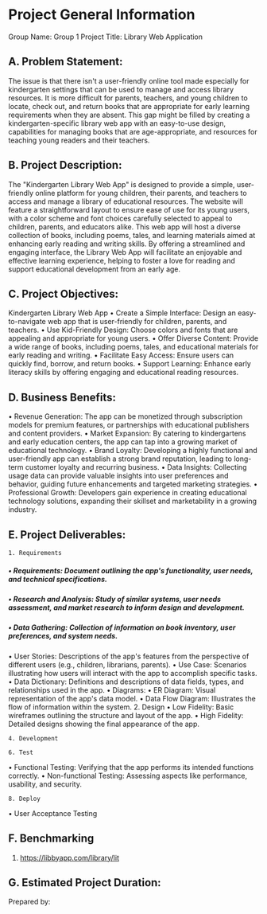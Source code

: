 # Project General Information

Group Name: Group 1
Project Title: Library Web Application

## A. Problem Statement:
The issue is that there isn't a user-friendly online tool made especially for kindergarten settings that can be used to manage and access library resources. It is more difficult for parents, teachers, and young children to locate, check out, and return books that are appropriate for early learning requirements when they are absent. This gap might be filled by creating a kindergarten-specific library web app with an easy-to-use design, capabilities for managing books that are age-appropriate, and resources for teaching young readers and their teachers.

## B. Project Description:
The "Kindergarten Library Web App" is designed to provide a simple, user-friendly online platform for young children, their parents, and teachers to access and manage a library of educational resources. The website will feature a straightforward layout to ensure ease of use for its young users, with a color scheme and font choices carefully selected to appeal to children, parents, and educators alike. This web app will host a diverse collection of books, including poems, tales, and learning materials aimed at enhancing early reading and writing skills. By offering a streamlined and engaging interface, the Library Web App will facilitate an enjoyable and effective learning experience, helping to foster a love for reading and support educational development from an early age.

## C. Project Objectives:
Kindergarten Library Web App
•	Create a Simple Interface: Design an easy-to-navigate web app that is user-friendly for children, parents, and teachers.
•	Use Kid-Friendly Design: Choose colors and fonts that are appealing and appropriate for young users.
•	Offer Diverse Content:  Provide a wide range of books, including poems, tales, and educational materials for early reading and writing.
•	Facilitate Easy Access: Ensure users can quickly find, borrow, and return books.
•	Support Learning: Enhance early literacy skills by offering engaging and educational reading resources.

## D. Business Benefits:
•	Revenue Generation: The app can be monetized through subscription models for premium features, or partnerships with educational publishers and content providers.
•	Market Expansion: By catering to kindergartens and early education centers, the app can tap into a growing market of educational technology.
•	Brand Loyalty: Developing a highly functional and user-friendly app can establish a strong brand reputation, leading to long-term customer loyalty and recurring business.
•	Data Insights: Collecting usage data can provide valuable insights into user preferences and behavior, guiding future enhancements and targeted marketing strategies.
•	Professional Growth: Developers gain experience in creating educational technology solutions, expanding their skillset and marketability in a growing industry.

## E. Project Deliverables:
    1. Requirements
##### •	Requirements: Document outlining the app's functionality, user needs, and technical specifications.
##### •	Research and Analysis: Study of similar systems, user needs assessment, and market research to inform design and development.
##### •	Data Gathering: Collection of information on book inventory, user preferences, and system needs.
•	User Stories: Descriptions of the app's features from the perspective of different users (e.g., children, librarians, parents).
•	Use Case: Scenarios illustrating how users will interact with the app to accomplish specific tasks.
•	Data Dictionary: Definitions and descriptions of data fields, types, and relationships used in the app.
•   Diagrams:
	 •     ER Diagram: Visual representation of the app's data model.
	 •     Data Flow Diagram: Illustrates the flow of information within the system.
	2. Design
•	Low Fidelity: Basic wireframes outlining the structure and layout of the app.
•	High Fidelity: Detailed designs showing the final appearance of the app.
    
    4. Development      
    
    6. Test
•	Functional Testing: Verifying that the app performs its intended functions correctly.
•	Non-functional Testing: Assessing aspects like performance, usability, and security.
    
    8. Deploy
• User Acceptance Testing

## F. Benchmarking
  1. https://libbyapp.com/library/lit

## G. Estimated Project Duration:


Prepared by:
